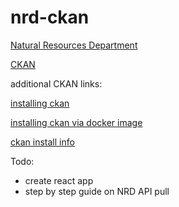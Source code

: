 # nrd-ckan
[Natural Resources Department](https://gisdata.mn.gov/organization/us-mn-state-dnr)

[CKAN](https://docs.ckan.org/en/ckan-2.2.3/api.html#making-an-api-request)

additional CKAN links:

[installing ckan](https://docs.ckan.org/en/2.10/maintaining/installing/index.html)

[installing ckan via docker image](https://github.com/ckan/ckan-docker-base)

[ckan install info](https://github.com/ckan/ckan-docker#install-ckan-plus-dependencies)

Todo:
- create react app
- step by step guide on NRD API pull
